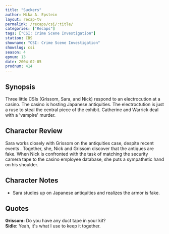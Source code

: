 ```yaml
---
title: "Suckers"
author: Mika A. Epstein
layout: recap-tv
permalink: /recaps/csi/:title/
categories: ["Recaps"]
tags: ["CSI: Crime Scene Investigation"]
station: CBS
showname: "CSI: Crime Scene Investigation"
showslug: csi
season: 4  
epnum: 13
date: 2004-02-05
prodnum: 414  
---
```


## Synopsis

Three little CSIs (Grissom, Sara, and Nick) respond to an electrocution at a casino. The casino is hosting Japanese antiquities. The electroctution is just a ruse to steal the central piece of the exhibit. Catherine and Warrick deal with a 'vampire' murder.

## Character Review

Sara works closely with Grissom on the antiquities case, despite recent events . Together, she, Nick and Grissom discover that the antiques are fake. When Nick is confronted with the task of matching the security camera tape to the casino employee database, she puts a sympathetic hand on his shoulder.

## Character Notes

* Sara studies up on Japanese antiquities and realizes the armor is fake.

## Quotes

**Grissom:** Do you have any duct tape in your kit?  
**Sidle:** Yeah, it's what I use to keep it together.
